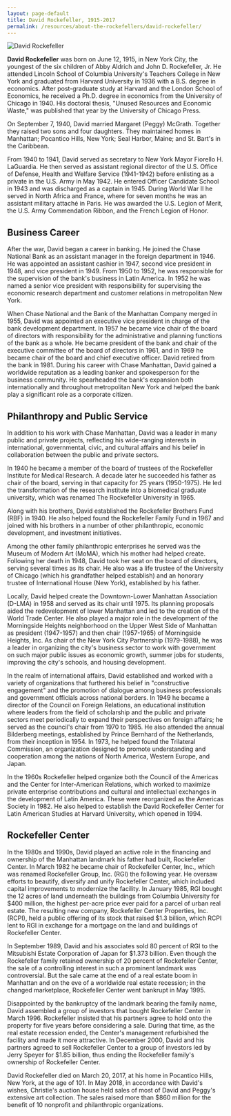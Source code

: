```yaml
---
layout: page-default
title: David Rockefeller, 1915-2017
permalink: /resources/about-the-rockefellers/david-rockefeller/
---
```

<div class="bio-page-image"><img alt="David Rockefeller" src="{{site.baseurl}}/assets/img/12_davidrockefeller.png"/></div>

**David Rockefeller** was born on June 12, 1915, in New York City, the youngest of the six children of Abby Aldrich and John D. Rockefeller, Jr. He attended Lincoln School of Columbia University's Teachers College in New York and graduated from Harvard University in 1936 with a B.S. degree in economics. After post-graduate study at Harvard and the London School of Economics, he received a Ph.D. degree in economics from the University of Chicago in 1940. His doctoral thesis, "Unused Resources and Economic Waste," was published that year by the University of Chicago Press.

On September 7, 1940, David married Margaret (Peggy) McGrath. Together they raised two sons and four daughters. They maintained homes in Manhattan; Pocantico Hills, New York; Seal Harbor, Maine; and St. Bart's in the Caribbean.

From 1940 to 1941, David served as secretary to New York Mayor Fiorello H. LaGuardia. He then served as assistant regional director of the U.S. Office of Defense, Health and Welfare Service (1941-1942) before enlisting as a private in the U.S. Army in May 1942. He entered Officer Candidate School in 1943 and was discharged as a captain in 1945. During World War II he served in North Africa and France, where for seven months he was an assistant military attaché in Paris. He was awarded the U.S. Legion of Merit, the U.S. Army Commendation Ribbon, and the French Legion of Honor.

## Business Career 

After the war, David began a career in banking. He joined the Chase National Bank as an assistant manager in the foreign department in 1946. He was appointed an assistant cashier in 1947, second vice president in 1948, and vice president in 1949. From 1950 to 1952, he was responsible for the supervision of the bank's business in Latin America. In 1952 he was named a senior vice president with responsibility for supervising the economic research department and customer relations in metropolitan New York.

When Chase National and the Bank of the Manhattan Company merged in 1955, David was appointed an executive vice president in charge of the bank development department. In 1957 he became vice chair of the board of directors with responsibility for the administrative and planning functions of the bank as a whole. He became president of the bank and chair of the executive committee of the board of directors in 1961, and in 1969 he became chair of the board and chief executive officer. David retired from the bank in 1981. During his career with Chase Manhattan, David gained a worldwide reputation as a leading banker and spokesperson for the business community. He spearheaded the bank's expansion both internationally and throughout metropolitan New York and helped the bank play a significant role as a corporate citizen.

## Philanthropy and Public Service

In addition to his work with Chase Manhattan, David was a leader in many public and private projects, reflecting his wide-ranging interests in international, governmental, civic, and cultural affairs and his belief in collaboration between the public and private sectors.

In 1940 he became a member of the board of trustees of the Rockefeller Institute for Medical Research. A decade later he succeeded his father as chair of the board, serving in that capacity for 25 years (1950-1975). He led the transformation of the research institute into a biomedical graduate university, which was renamed The Rockefeller University in 1965.

Along with his brothers, David established the Rockefeller Brothers Fund (RBF) in 1940. He also helped found the Rockefeller Family Fund in 1967 and joined with his brothers in a number of other philanthropic, economic development, and investment initiatives.

Among the other family philanthropic enterprises he served was the Museum of Modern Art (MoMA), which his mother had helped create. Following her death in 1948, David took her seat on the board of directors, serving several times as its chair. He also was a life trustee of the University of Chicago (which his grandfather helped establish) and an honorary trustee of International House (New York), established by his father.

Locally, David helped create the Downtown-Lower Manhattan Association (D-LMA) in 1958 and served as its chair until 1975. Its planning proposals aided the redevelopment of lower Manhattan and led to the creation of the World Trade Center. He also played a major role in the development of the Morningside Heights neighborhood on the Upper West Side of Manhattan as president (1947-1957) and then chair (1957-1965) of Morningside Heights, Inc. As chair of the New York City Partnership (1979-1988), he was a leader in organizing the city's business sector to work with government on such major public issues as economic growth, summer jobs for students, improving the city's schools, and housing development.

In the realm of international affairs, David established and worked with a variety of organizations that furthered his belief in "constructive engagement" and the promotion of dialogue among business professionals and government officials across national borders. In 1949 he became a director of the Council on Foreign Relations, an educational institution where leaders from the field of scholarship and the public and private sectors meet periodically to expand their perspectives on foreign affairs; he served as the council's chair from 1970 to 1985. He also attended the annual Bilderberg meetings, established by Prince Bernhard of the Netherlands, from their inception in 1954. In 1973, he helped found the Trilateral Commission, an organization designed to promote understanding and cooperation among the nations of North America, Western Europe, and Japan.

In the 1960s Rockefeller helped organize both the Council of the Americas and the Center for Inter-American Relations, which worked to maximize private enterprise contributions and cultural and intellectual exchanges in the development of Latin America. These were reorganized as the Americas Society in 1982. He also helped to establish the David Rockefeller Center for Latin American Studies at Harvard University, which opened in 1994.

## Rockefeller Center

In the 1980s and 1990s, David played an active role in the financing and ownership of the Manhattan landmark his father had built, Rockefeller Center. In March 1982 he became chair of Rockefeller Center, Inc., which was renamed Rockefeller Group, Inc. (RGI) the following year. He oversaw efforts to beautify, diversify and unify Rockefeller Center, which included capital improvements to modernize the facility. In January 1985, RGI bought the 12 acres of land underneath the buildings from Columbia University for $400 million, the highest per-acre price ever paid for a parcel of urban real estate. The resulting new company, Rockefeller Center Properties, Inc. (RCPI), held a public offering of its stock that raised $1.3 billion, which RCPI lent to RGI in exchange for a mortgage on the land and buildings of Rockefeller Center.

In September 1989, David and his associates sold 80 percent of RGI to the Mitsubishi Estate Corporation of Japan for $1.373 billion. Even though the Rockefeller family retained ownership of 20 percent of Rockefeller Center, the sale of a controlling interest in such a prominent landmark was controversial. But the sale came at the end of a real estate boom in Manhattan and on the eve of a worldwide real estate recession; in the changed marketplace, Rockefeller Center went bankrupt in May 1995.

Disappointed by the bankruptcy of the landmark bearing the family name, David assembled a group of investors that bought Rockefeller Center in March 1996. Rockefeller insisted that his partners agree to hold onto the property for five years before considering a sale. During that time, as the real estate recession ended, the Center's management refurbished the facility and made it more attractive. In December 2000, David and his partners agreed to sell Rockefeller Center to a group of investors led by Jerry Speyer for $1.85 billion, thus ending the Rockefeller family's ownership of Rockefeller Center.

David Rockefeller died on March 20, 2017, at his home in Pocantico Hills, New York, at the age of 101. In May 2018, in accordance with David's wishes, Christie's auction house held sales of most of David and Peggy's extensive art collection. The sales raised more than $860 million for the benefit of 10 nonprofit and philanthropic organizations.
